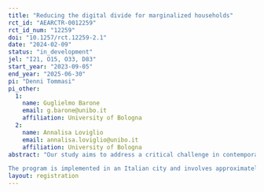 ```yaml
---
title: "Reducing the digital divide for marginalized households"
rct_id: "AEARCTR-0012259"
rct_id_num: "12259"
doi: "10.1257/rct.12259-2.1"
date: "2024-02-09"
status: "in_development"
jel: "I21, O15, O33, D83"
start_year: "2023-09-05"
end_year: "2025-06-30"
pi: "Denni Tommasi"
pi_other:
  1:
    name: Guglielmo Barone
    email: g.barone@unibo.it
    affiliation: University of Bologna
  2:
    name: Annalisa Loviglio
    email: annalisa.loviglio@unibo.it
    affiliation: University of Bologna
abstract: "Our study aims to address a critical challenge in contemporary society: the integration of low-income families into the rapidly growing digital society. We implement and evaluate a program designed to achieve this goal through three primary channels. Firstly, it ensures families' access to internet connectivity. Secondly, it provides them with digital devices, thus reducing economic barriers to technology adoption. Finally, it fosters the development of digital skills among family members, enabling them to effectively utilize available digital resources.
The program is implemented in an Italian city and involves approximately 900 participants, assigned to two treatment groups and a control group. We anticipate that implementing this intervention will promote increased online participation among treated families, enhancing their ability to access digital services, resources, and opportunities. We believe that sustainable digital access will encourage consistent and long-term engagement in the digital society, leading to improved quality of life for these families. This, in turn, should positively impact their job-seeking efforts, interactions with public services, and the education of their children."
layout: registration
---
```


